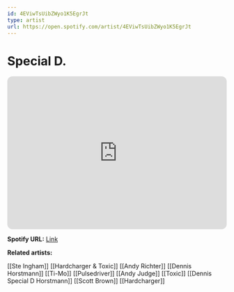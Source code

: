 ```yaml
---
id: 4EViwTsUibZWyo1K5EgrJt
type: artist
url: https://open.spotify.com/artist/4EViwTsUibZWyo1K5EgrJt
---
```

# Special D.

<iframe style="border-radius:12px" src="https://open.spotify.com/embed/artist/4EViwTsUibZWyo1K5EgrJt" width="100%" height="352" frameBorder="0" allowfullscreen="" allow="autoplay; clipboard-write; encrypted-media; fullscreen; picture-in-picture" loading="lazy"></iframe>

**Spotify URL:** [Link](https://open.spotify.com/artist/4EViwTsUibZWyo1K5EgrJt)

**Related artists:**

[[Ste Ingham]]
[[Hardcharger & Toxic]]
[[Andy Richter]]
[[Dennis Horstmann]]
[[Ti-Mo]]
[[Pulsedriver]]
[[Andy Judge]]
[[Toxic]]
[[Dennis Special D Horstmann]]
[[Scott Brown]]
[[Hardcharger]]
